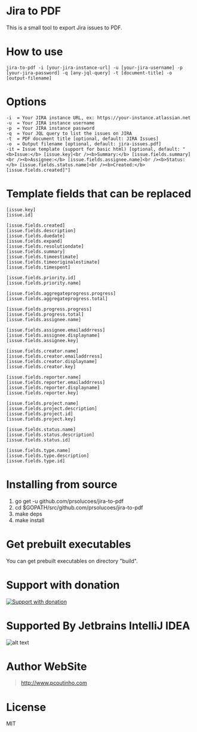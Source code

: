 # Jira to PDF

This is a small tool to export Jira issues to PDF. 

# How to use

```
jira-to-pdf -i [your-jira-instance-url] -u [your-jira-username] -p [your-jira-password] -q [any-jql-query] -t [document-title] -o [output-filename]
```

# Options

```
-i  = Your JIRA instance URL, ex: https://your-instance.atlassian.net  
-u  = Your JIRA instance username
-p  = Your JIRA instance password
-q  = Your JQL query to list the issues on JIRA
-t  = PDF document title [optional, default: JIRA Issues]
-o  = Output filename [optional, default: jira-issues.pdf]
-it = Issue template (support for basic html) [optional, default: "<b>Issue:</b> [issue.key]<br /><b>Summary:</b> [issue.fields.summary]<br /><b>Assignee:</b> [issue.fields.assignee.name]<br /><b>Status:</b> [issue.fields.status.name]<br /><b>Created:</b> [issue.fields.created]"] 
```

# Template fields that can be replaced

```
[issue.key]
[issue.id]

[issue.fields.created]
[issue.fields.description]
[issue.fields.duedate]
[issue.fields.expand]
[issue.fields.resolutiondate]
[issue.fields.summary]
[issue.fields.timeestimate]
[issue.fields.timeoriginalestimate]
[issue.fields.timespent]

[issue.fields.priority.id]
[issue.fields.priority.name]

[issue.fields.aggregateprogress.progress]
[issue.fields.aggregateprogress.total]

[issue.fields.progress.progress]
[issue.fields.progress.total]
[issue.fields.assignee.name]

[issue.fields.assignee.emailaddrress]
[issue.fields.assignee.displayname]
[issue.fields.assignee.key]

[issue.fields.creator.name]
[issue.fields.creator.emailaddrress]
[issue.fields.creator.displayname]
[issue.fields.creator.key]

[issue.fields.reporter.name]
[issue.fields.reporter.emailaddrress]
[issue.fields.reporter.displayname]
[issue.fields.reporter.key]

[issue.fields.project.name]
[issue.fields.project.description]
[issue.fields.project.id]
[issue.fields.project.key]

[issue.fields.status.name]
[issue.fields.status.description]
[issue.fields.status.id]

[issue.fields.type.name]
[issue.fields.type.description]
[issue.fields.type.id]
```
  
# Installing from source

1. go get -u github.com/prsolucoes/jira-to-pdf
2. cd $GOPATH/src/github.com/prsolucoes/jira-to-pdf
3. make deps
4. make install

# Get prebuilt executables

You can get prebuilt executables on directory "build".


# Support with donation
[![Support with donation](http://donation.pcoutinho.com/images/donate-button.png)](http://donation.pcoutinho.com/)

# Supported By Jetbrains IntelliJ IDEA

![alt text](https://github.com/prsolucoes/jira-to-pdf/raw/master/extras/jetbrains/logo.png "Supported By Jetbrains IntelliJ IDEA")

# Author WebSite

> http://www.pcoutinho.com

# License

MIT
